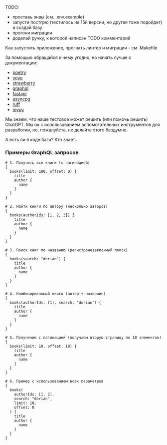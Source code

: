 TODO:
- проставь энвы (см. .env.example)
- запусти постгрю (тестилось на 15й версии, но другая тоже подойдет) и создай базу
- прогони миграции
- доделай ручку, к которой написан TODO комментарий

Как запустить приложение, прогнать линтер и миграции - см. Makefile

За помощью обращайся к чему угодно, но начать лучше с документации:
- [poetry](https://python-poetry.org/)
- [yoyo](https://ollycope.com/software/yoyo/latest/)
- [strawberry](https://strawberry.rocks/docs)
- [graphql](https://graphql.org/learn/)
- [fastapi](https://fastapi.tiangolo.com/)
- [asyncpg](https://magicstack.github.io/asyncpg/current/)
- [ruff](https://docs.astral.sh/ruff/)
- [mypy](https://mypy.readthedocs.io/en/stable/getting_started.html)

Мы знаем, что наше тестовое может решить (или помочь решить) ChatGPT.
Мы ок с использованием вспомогательных инструментов для разработки,
но, пожалуйста, не делайте этого бездумно.

А есть ли в коде баги? Кто знает...




### Примеры GraphQL запросов

```
# 1. Получить все книги (с пагинацией)
{
  books(limit: 100, offset: 0) {
    title
    author {
      name
    }
  }
}

# 2. Найти книги по автору (несколько авторов)
{
  books(authorIds: [1, 2, 3]) {
    title
    author {
      name
    }
  }
}

# 3. Поиск книг по названию (регистронезависимый поиск)
{
  books(search: "dorian") {
    title
    author {
      name
    }
  }
}

# 4. Комбинированный поиск (автор + название)
{
  books(authorIds: [1], search: "dorian") {
    title
    author {
      name
    }
  }
}

# 5. Получение с пагинацией (получаем вторую страницу по 10 элементов)
{
  books(limit: 10, offset: 10) {
    title
    author {
      name
    }
  }
}

# 6. Пример с использованием всех параметров
{
  books(
    authorIds: [1, 2],
    search: "dorian",
    limit: 10,
    offset: 0
  ) {
    title
    author {
      name
    }
  }
}
```